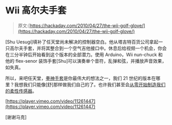 # Wii 高尔夫手套

> 原文:[https://hackaday.com/2010/04/27/the-wii-golf-glove/](https://hackaday.com/2010/04/27/the-wii-golf-glove/)

[Shu Uesugi]填补了任天堂尚未解决的控制器空白。他从塔吉特百货公司拿起一只高尔夫手套，并将其整合到一个空气吉他接口中。休息后给视频一个机会，你会在三分半钟后开始看到这个版本的全部潜力。使用 Arduino，Wii nun-chuck 和他的 flex-senor 装饰手套[Shu]可以演奏单个音符，乱弹和弦，并播放声音效果，如失真。

所以，来吧任天堂，[拳神手套](http://hackaday.com/2009/04/03/power-glove-20th-anniversary-edition/)是你最伟大的想法之一，我们 21 世纪的版本在哪里？我想我们只能像[舒]那样做我们自己的了。也许我们甚至会[从零开始制造我们的柔性传感器](http://hackaday.com/2009/07/25/custom-flex-sensors/)。

[https://player.vimeo.com/video/11261447](https://player.vimeo.com/video/11261447)

[谢谢马克]